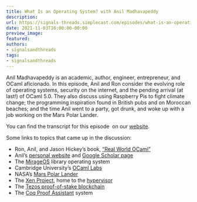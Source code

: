 ```yaml
---
title: What Is an Operating System? with Anil Madhavapeddy
description:
url: https://signals-threads.simplecast.com/episodes/what-is-an-operating-system-with-anil-madhavapeddy-q6Bgv_BW
date: 2021-11-03T16:00:00-00:00
preview_image:
featured:
authors:
- signalsandthreads
tags:
- signalsandthreads
---
```


<p>Anil Madhavapeddy is an academic, author, engineer, entrepreneur, and OCaml aficionado. In this episode, Anil and Ron consider the evolving role of operating systems, security on the internet, and the pending arrival (at last!) of OCaml 5.0. They also discuss using Raspberry Pis to fight climate change; the programming inspiration found in British pubs and on Moroccan beaches; and the time Anil went to a party, got drunk, and woke up with a job working on the Mars Polar Lander.</p><p>You can find the transcript for this episode &nbsp;on our <a href="https://signalsandthreads.com/what-is-an-operating-system" target="_blank">website</a>.</p><p>Some links to topics that came up in the discussion:</p><ul><li>Ron, Anil, and Jason Hickey&rsquo;s book, <a href="https://dev.realworldocaml.org/">&ldquo;Real World OCaml&rdquo;</a></li><li>Anil&rsquo;s <a href="https://anil.recoil.org/">personal website</a> and <a href="https://scholar.google.com/citations?hl=en&amp;user=u2nZ7F8AAAAJ&amp;view_op=list_works&amp;sortby=pubdate">Google Scholar page</a></li><li>The <a href="https://mirage.io/">MirageOS</a> library operating system</li><li>Cambridge University&rsquo;s <a href="https://ocamllabs.io/">OCaml Labs</a></li><li>NASA&rsquo;s <a href="https://mars.nasa.gov/mars-exploration/missions/polar-lander/">Mars Polar Lander</a></li><li>The <a href="https://xenproject.org/">Xen Project</a>, home to the <a href="https://xenproject.org/developers/teams/xen-hypervisor/">hypervisor</a></li><li>The <a href="https://tezos.com/">Tezos proof-of-stake blockchain</a></li><li>The <a href="https://coq.inria.fr/">Coq Proof Assistant</a> system</li></ul>

